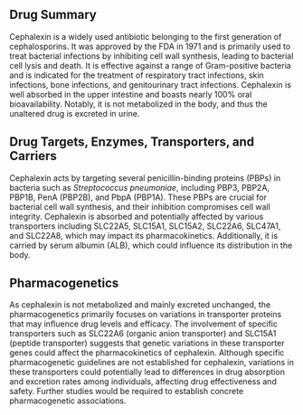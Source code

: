## Drug Summary
Cephalexin is a widely used antibiotic belonging to the first generation of cephalosporins. It was approved by the FDA in 1971 and is primarily used to treat bacterial infections by inhibiting cell wall synthesis, leading to bacterial cell lysis and death. It is effective against a range of Gram-positive bacteria and is indicated for the treatment of respiratory tract infections, skin infections, bone infections, and genitourinary tract infections. Cephalexin is well absorbed in the upper intestine and boasts nearly 100% oral bioavailability. Notably, it is not metabolized in the body, and thus the unaltered drug is excreted in urine.

## Drug Targets, Enzymes, Transporters, and Carriers
Cephalexin acts by targeting several penicillin-binding proteins (PBPs) in bacteria such as *Streptococcus pneumoniae*, including PBP3, PBP2A, PBP1B, PenA (PBP2B), and PbpA (PBP1A). These PBPs are crucial for bacterial cell wall synthesis, and their inhibition compromises cell wall integrity. Cephalexin is absorbed and potentially affected by various transporters including SLC22A5, SLC15A1, SLC15A2, SLC22A6, SLC47A1, and SLC22A8, which may impact its pharmacokinetics. Additionally, it is carried by serum albumin (ALB), which could influence its distribution in the body.

## Pharmacogenetics
As cephalexin is not metabolized and mainly excreted unchanged, the pharmacogenetics primarily focuses on variations in transporter proteins that may influence drug levels and efficacy. The involvement of specific transporters such as SLC22A6 (organic anion transporter) and SLC15A1 (peptide transporter) suggests that genetic variations in these transporter genes could affect the pharmacokinetics of cephalexin. Although specific pharmacogenetic guidelines are not established for cephalexin, variations in these transporters could potentially lead to differences in drug absorption and excretion rates among individuals, affecting drug effectiveness and safety. Further studies would be required to establish concrete pharmacogenetic associations.